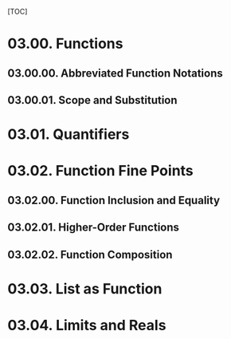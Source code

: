 [TOC]

# 03.00. Functions
## 03.00.00. Abbreviated Function Notations
## 03.00.01. Scope and Substitution
# 03.01. Quantifiers
# 03.02. Function Fine Points
## 03.02.00. Function Inclusion and Equality
## 03.02.01. Higher-Order Functions
## 03.02.02. Function Composition
# 03.03. List as Function
# 03.04. Limits and Reals